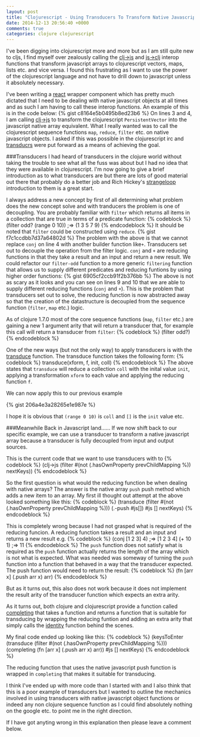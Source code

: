 ```yaml
---
layout: post
title: "Clojurescript - Using Transducers To Transform Native Javascript Objects"
date: 2014-12-13 20:56:40 +0000
comments: true
categories: clojure clojurescript
---
```

I've been digging into clojurescript more and more but as I am still quite new to cljs, I find myself over zealously calling the <a href="https://github.com/clojure/clojurescript/blob/master/src/cljs/cljs/core.cljs#L8515">clj->js</a> and <a href="https://github.com/clojure/clojurescript/blob/master/src/cljs/cljs/core.cljs#L8539" target="_blank">js->clj</a> interop functions that transform javascript arrays to clojurescript vectors, maps, lists etc. and vice versa.  I found this frustrating as I want to use the power of the clojurescript language and not have to drill down to javascript unless it absolutely necessary.

I've been writing a <a href="https://github.com/facebook/react">react</a> wrapper component which has pretty much dictated that I need to be dealing with native javascript objects at all times and as such I am having to call these interop functions.  An example of this is in the code below:
{% gist c8164e5b0495b8ed23b6 %}
On lines 3 and 4, I am calling <a href="https://github.com/clojure/clojurescript/blob/master/src/cljs/cljs/core.cljs#L8515">clj->js</a> to transform the clojurescript ```PersistentVector``` into the javascript native array equivalent.  What I really wanted was to call the clojurescript sequence functions ```map```, ```reduce```, ```filter``` etc. on native javascript objects.  I asked if this was possible in the clojurescript irc and <a href="http://clojure.org/transducers" target="_blank">transducrs</a> were put forward as a means of achieving the goal.

###Transducers
I had heard of transducers in the clojure world without taking the trouble to see what all the fuss was about but I had no idea that they were available in clojurescript.  I'm now going to give a brief introduction as to what transducers are but there are lots of good material out there that probably do a better job and Rich Hickey's <a href="https://www.youtube.com/watch?v=6mTbuzafcII">strangeloop</a> introduction to them is a great start.

I always address a new concept by first of all determining what problem does the new concept solve and with tranducers the problem is one of decoupling.  You are probably familiar with ```filter``` which returns all items in a collection that are true in terms of a predicate function:
{% codeblock %}
(filter odd? (range 0 10)) ;=> (1 3 5 7 9)
{% endcodeblock %}
It should be noted that ```filter``` could be constructed using ```reduce```.
{% gist f7c1ccdbb7d37a64802d %}
The problem with the above is that we cannot replace ```conj``` on line 4 with another builder function like```+```.  Transducers set out to decouple the operation from the filter logic.  ```conj``` and ```+``` are reducing functions in that they take a result and an input and return a new result.  We could refactor our ```filter-odd``` function to a more generic ```filtering``` function that allows us to supply different predicates and reducing funtions by using higher order functions:
{% gist 6905cf2ccb91f2b376bb %}
The above is not as scary as it looks and you can see on lines 9 and 10 that we are able to supply different reducing functions (```conj``` and ```+```).  This is the problem that transducers set out to solve, the reducing function is now abstracted away so that the creation of the datastructure is decoupled from the sequence function (```filter```, ```map``` etc.) logic.

As of clojure 1.7.0 most of the core sequence functions (```map```, ```filter``` etc.) are gaining a new 1 argument arity that will return a transducer that, for example this call will return a transducer from ```filter```:
{% codeblock %}
(filter odd?)
{% endcodeblock %}

One of the new  ways (but not the only way) to apply transducers is with the <a href="http://clojure.github.io/clojure/branch-master/clojure.core-api.html#clojure.core/transduce" target="_blank">transduce</a> function.  The transduce function takes the following form:
{% codeblock %}
transduce(xform, f, init, coll)
{% endcodeblock %}
The above states that ```transduce``` will reduce a collection ```coll``` with the inital value ```init```, applying a transformation ```xform``` to each value and applying the reducing function ```f```.

We can now apply this to our previous example

{% gist 206a4e3a28265e1e987e %}

I hope it is obvious that ```(range 0 10)``` is ```coll``` and ```[]``` is the ```init``` value etc.

###Meanwhile Back in Javascript land......
If we now shift back to our specific example, we can use a transducer to transform a native javascript array because a transducer is fully decoupled from input and output sources.

This is the current code that we want to use transducers with to
{% codeblock %}
(clj->js (filter #(not (.hasOwnProperty prevChildMapping %)) nextKeys))
{% endcodeblock %}

So the first question is what would the reducing function be when dealing with native arrays?  The answer is the native array ```push``` push method which adds a new item to an array.  My first ill thought out attempt at the above looked something like this:
{% codeblock %}
(transduce (filter #(not (.hasOwnProperty prevChildMapping %))) (.-push #js[]) #js [] nextKeys)
{% endcodeblock %}

This is completely wrong because I had not grasped what is required of the reducing funcion.  A reducing function takes a result and an input and returns a new result e.g.
{% codeblock %}
(conj [1 2 3] 4) ;=> [1 2 3 4]
(+ 10 1) ;=> 11
{% endcodeblock %}
The ```push``` function does not satisfy what is required as the ```push``` function actually returns the length of the array which is not what is expected.  What was needed was someway of turning the ```push``` function into a function that behaved in a way that the transducer expected.  The push function would need to return the result:
{% codeblock %}
(fn [arr x] (.push arr x) arr)
{% endcodeblock %}

But as it turns out, this also does not work because it does not implement the result arity of the transducer function which expects an extra arity.

As it turns out, both clojure and clojurescript provide a function called <a href="https://clojure.github.io/clojure/branch-master/clojure.core-api.html#clojure.core/completing" target="_blank">completing</a> that takes a function and returns a function that is suitable for transducing by wrapping the reducing funtion and adding an extra arity that simply calls the <a href="https://clojuredocs.org/clojure.core/identity" target="_blank">identity</a> function behind the scenes.

My final code ended up looking like this:
{% codeblock %}
(keysToEnter (transduce (filter #(not (.hasOwnProperty prevChildMapping %))) (completing (fn [arr x] (.push arr x) arr)) #js [] nextKeys)
{% endcodeblock %}

The reducing function that uses the native javascript push function is wrapped in ```completing``` that makes it suitable for transducing.

I think I've ended up with more code than I started with and I also think that this is a poor example of transducers but I wanted to outline the mechanics involved in using transducers with native javascript object functions or indeed any non clojure sequence function as I could find absolutely nothing on the google etc. to point me in the right direction.

If I have got anyting wrong in this explanation then please leave a comment below.